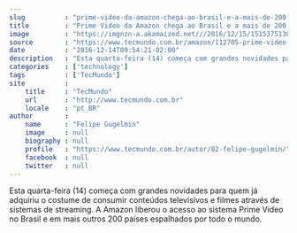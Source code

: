 ```yaml
---
slug          : "prime-video-da-amazon-chega-ao-brasil-e-a-mais-de-200-outros-paises"
title         : "Prime Video da Amazon chega ao Brasil e a mais de 200 outros países"
image         : "https://imgnzn-a.akamaized.net///2016/12/15/15153751300179-t1200x480.jpg"
source        : "https://www.tecmundo.com.br/amazon/112705-prime-video-amazon-chega-brasil-200-outros-paises.htm"
date          : "2016-12-14T09:54:21-02:00"
description   : "Esta quarta-feira (14) começa com grandes novidades para quem já adquiriu o costume de consumir conteúdos televisivos e filmes através de sistemas de streaming. A Amazon liberou o acesso ao sistema Prime Video no Brasil e em mais outros 200 países espalhados por todo o mundo."
categories    : ['technology']
tags          : ['TecMundo']
site          :
    title     : "TecMundo"
    url       : "http://www.tecmundo.com.br"
    locale    : "pt_BR"
author        :
    name      : "Felipe Gugelmin"
    image     : null
    biography : null
    profile   : "https://www.tecmundo.com.br/autor/82-felipe-gugelmin/"
    facebook  : null
    twitter   : null
---
```


Esta quarta-feira (14) começa com grandes novidades para quem já adquiriu o costume de consumir conteúdos televisivos e filmes através de sistemas de streaming. A Amazon liberou o acesso ao sistema Prime Video no Brasil e em mais outros 200 países espalhados por todo o mundo.
